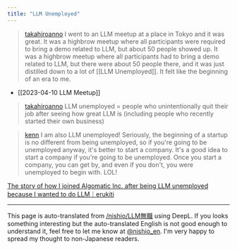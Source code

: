 ```yaml
---
title: "LLM Unemployed"
---
```


> [takahiroanno](https://twitter.com/takahiroanno/status/1645426627780947969) I went to an LLM meetup at a place in Tokyo and it was great. It was a highbrow meetup where all participants were required to bring a demo related to LLM, but about 50 people showed up. It was a highbrow meetup where all participants had to bring a demo related to LLM, but there were about 50 people there, and it was just distilled down to a lot of [[LLM Unemployed]]. It felt like the beginning of an era to me.
- [[2023-04-10 LLM Meetup]]
> [takahiroanno](https://twitter.com/takahiroanno/status/1645427231710416898) LLM unemployed = people who unintentionally quit their job after seeing how great LLM is (including people who recently started their own business)

> [kenn](https://twitter.com/kenn/status/1645570470547456001) I am also LLM unemployed! Seriously, the beginning of a startup is no different from being unemployed, so if you're going to be unemployed anyway, it's better to start a company. It's a good idea to start a company if you're going to be unemployed. Once you start a company, you can get by, and even if you don't, you were unemployed to begin with. LOL!

[The story of how I joined Algomatic Inc. after being LLM unemployed because I wanted to do LLM｜erukiti](https://note.com/erukiti/n/n8e4453e31705)

---
This page is auto-translated from [/nishio/LLM無職](https://scrapbox.io/nishio/LLM無職) using DeepL. If you looks something interesting but the auto-translated English is not good enough to understand it, feel free to let me know at [@nishio_en](https://twitter.com/nishio_en). I'm very happy to spread my thought to non-Japanese readers.
